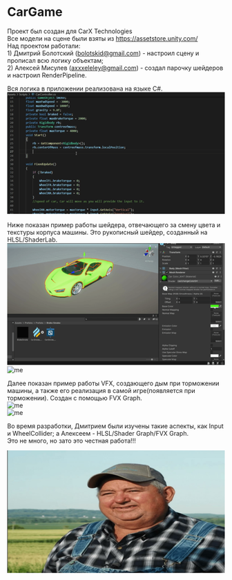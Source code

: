 # CarGame

Проект был создан для CarX Technologies <br>
Все модели на сцене были взяты из https://assetstore.unity.com/ <br>
Над проектом работали: <br>
    1) Дмитрий Болотский (bolotskid@gmail.com) - настроил сцену и прописал всю логику объектам; <br>
    2) Алексей Мисулев (axxxeleley@gmail.com) - создал парочку шейдеров и настроил RenderPipeline.
    
Вся логика в приложении реализована на языке C#. <br>
![me](https://github.com/yelelexA/CarGame/blob/main/.gifts/mainCode.gif) <br>

Ниже показан пример работы шейдера, отвечающего за смену цвета и текстуры корпуса машины. Это рукописный шейдер, созданный на HLSL/ShaderLab. <br>
![me](https://github.com/yelelexA/CarGame/blob/main/.gifts/changeCarColor.gif) <br>
![me](https://github.com/yelelexA/CarGame/blob/main/.gifts/changeCarTexture.gif) <br>

Далее показан пример работы VFX, создающего дым при торможении машины, а также его реализация в самой игре(появляется при торможении). Создан с помощью FVX Graph. <br>
![me](https://github.com/yelelexA/CarGame/blob/main/.gifts/carSmokeIns.gif)  <br>
![me](https://github.com/yelelexA/CarGame/blob/main/.gifts/carSmokeGame.gif)  <br>

Во время разработки, Дмитрием были изучены такие аспекты, как Input и WheelCollider; а Алексеем - HLSL/Shader Graph/FVX Graph. <br>
Это не много, но зато это честная работа!!!

![me](https://github.com/yelelexA/CarGame/blob/main/.gifts/honestWork.jpg)

